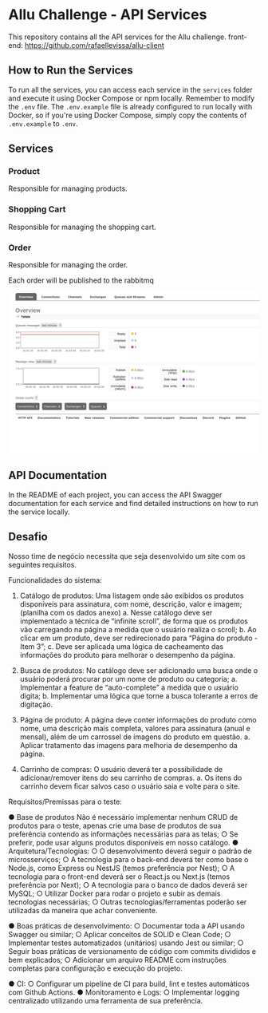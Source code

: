 # Allu Challenge - API Services

This repository contains all the API services for the Allu challenge.
front-end: https://github.com/rafaellevissa/allu-client

## How to Run the Services

To run all the services, you can access each service in the `services` folder and execute it using Docker Compose or npm locally. Remember to modify the `.env` file. The `.env.example` file is already configured to run locally with Docker, so if you're using Docker Compose, simply copy the contents of `.env.example` to `.env`.

## Services

### Product

Responsible for managing products.

### Shopping Cart

Responsible for managing the shopping cart.

### Order

Responsible for managing the order.

Each order will be published to the rabbitmq 

![rabbitmq](/docs/images/rabbitmq.png)

## API Documentation

In the README of each project, you can access the API Swagger documentation for each service and find detailed instructions on how to run the service locally.

## Desafio

Nosso time de negócio necessita que seja desenvolvido um site com os seguintes requisitos.

Funcionalidades do sistema:

1. Catálogo de produtos: Uma listagem onde são exibidos os produtos disponíveis para
   assinatura, com nome, descrição, valor e imagem; (planilha com os dados anexo)
   a. Nesse catálogo deve ser implementado a técnica de “infinite scroll”, de forma
   que os produtos vão carregando na página a medida que o usuário realiza o
   scroll;
   b. Ao clicar em um produto, deve ser redirecionado para “Página do produto - Item
   3”;
   c. Deve ser aplicada uma lógica de cacheamento das informações do produto para
   melhorar o desempenho da página.

2. Busca de produtos: No catálogo deve ser adicionado uma busca onde o usuário poderá
   procurar por um nome de produto ou categoria;
   a. Implementar a feature de “auto-complete” a medida que o usuário digita;
   b. Implementar uma lógica que torne a busca tolerante a erros de digitação.
3. Página de produto: A página deve conter informações do produto como nome, uma
   descrição mais completa, valores para assinatura (anual e mensal), além de um
   carrossel de imagens do produto em questão.
   a. Aplicar tratamento das imagens para melhoria de desempenho da página.
4. Carrinho de compras: O usuário deverá ter a possibilidade de adicionar/remover itens
   do seu carrinho de compras.
   a. Os itens do carrinho devem ficar salvos caso o usuário saia e volte para o site.

Requisitos/Premissas para o teste:

● Base de produtos
Não é necessário implementar nenhum CRUD de produtos para o teste, apenas
crie uma base de produtos de sua preferência contendo as informações
necessárias para as telas;
○ Se preferir, pode usar alguns produtos disponíveis em nosso catálogo.
● Arquitetura/Tecnologias:
○ O desenvolvimento deverá seguir o padrão de microsserviços;
○ A tecnologia para o back-end deverá ter como base o Node.js, como Express ou
NestJS (temos preferência por Nest);
○ A tecnologia para o front-end deverá ser o React.js ou Next.js (temos preferência
por Next);
○ A tecnologia para o banco de dados deverá ser MySQL;
○ Utilizar Docker para rodar o projeto e subir as demais tecnologias necessárias;
○ Outras tecnologias/ferramentas poderão ser utilizadas da maneira que achar
conveniente.

● Boas práticas de desenvolvimento:
○ Documentar toda a API usando Swagger ou similar;
○ Aplicar conceitos de SOLID e Clean Code;
○ Implementar testes automatizados (unitários) usando Jest ou similar;
○ Seguir boas práticas de versionamento de código com commits divididos e bem
explicados;
○ Adicionar um arquivo README com instruções completas para configuração e
execução do projeto.

● CI:
○ Configurar um pipeline de CI para build, lint e testes automáticos com Github
Actions.
● Monitoramento e Logs:
○ Implementar logging centralizado utilizando uma ferramenta de sua preferência.
